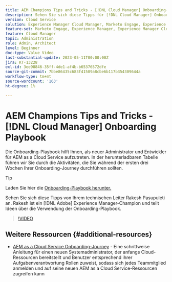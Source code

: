 ```yaml
---
title: AEM Champions Tips and Tricks - [!DNL Cloud Manager] Onboarding-Playbook
description: Sehen Sie sich diese Tipps für [!DNL Cloud Manager] Onboarding und das Onboarding-Playbook von AEM Champion und Experte Rakesh Pasupuleti an.
version: Cloud Service
solution: Experience Manager Cloud Manager, Marketo Engage, Experience Manager
feature-set: Marketo Engage, Experience Manager, Experience Manager Cloud Manager
feature: Cloud Manager
topic: Administration
role: Admin, Architect
level: Beginner
doc-type: Value Video
last-substantial-update: 2023-05-11T00:00:00Z
jira: KT-13228
exl-id: 3ee98846-35ff-4de1-af4b-b65376572dfe
source-git-commit: 7bbe86435c683f41509a8cbe6b117b354309644a
workflow-type: tm+mt
source-wordcount: '163'
ht-degree: 1%

---
```


# AEM Champions Tips and Tricks - [!DNL Cloud Manager] Onboarding Playbook

Die Onboarding-Playbook hilft Ihnen, als neuer Administrator und Entwickler für AEM as a Cloud Service aufzutreten. In der herunterladbaren Tabelle führen wir Sie durch die Aktivitäten, die Sie während der ersten drei Wochen Ihrer Onboarding-Journey durchführen sollten.

>[!TIP]
>
>Laden Sie hier die [ Onboarding-Playbook herunter.](./assets/Cloud-Manager-for-AEM-as-a-Cloud-Service.xlsx)

Sehen Sie sich diese Tipps von Ihrem technischen Leiter Rakesh Pasupuleti an. Rakesh ist ein [!DNL Adobe] Experience Manager-Champion und teilt Ideen über die Verwendung der Onboarding-Playbook.

>[!VIDEO](https://video.tv.adobe.com/v/3419299?quality=12&learn=on)

## Weitere Ressourcen {#additional-resources}

* [AEM as a Cloud Service Onboarding-Journey](https://experienceleague.adobe.com/docs/experience-manager-cloud-service/content/onboarding/journey/overview.html) - Eine schrittweise Anleitung für einen neuen Systemadministrator, der anfangs Cloud-Ressourcen bereitstellt und Benutzer entsprechend ihrer Aufgabenverantwortung Rollen zuweist, sodass sich jedes Teammitglied anmelden und auf seine neuen AEM as a Cloud Service-Ressourcen zugreifen kann
